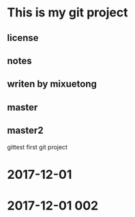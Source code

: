 # This is my git project

## license

## notes

## writen by mixuetong

## master
## master2
gittest
first git project

# 2017-12-01
# 2017-12-01 002
